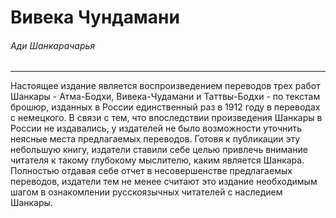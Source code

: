 # Вивека Чундамани 
###### Ади Шанкарачарья 

---
Настоящее издание является воспроизведением переводов трех работ Шанкары - Атма-Бодхи, Вивека-Чудамани и Таттвы-Бодхи - по текстам брошюр, изданных в России единственный раз в 1912 году в переводах с немецкого. В связи с тем, что впоследствии произведения Шанкары в России не издавались, у издателей не было возможности уточнить неясные места предлагаемых переводов. Готовя к публикации эту небольшую книгу, издатели ставили себе целью привлечь внимание читателя к такому глубокому мыслителю, каким является Шанкара. Полностью отдавая себе отчет в несовершенстве предлагаемых переводов, издатели тем не менее считают это издание необходимым шагом в ознакомлении русскоязычных читателей с наследием Шанкары.
